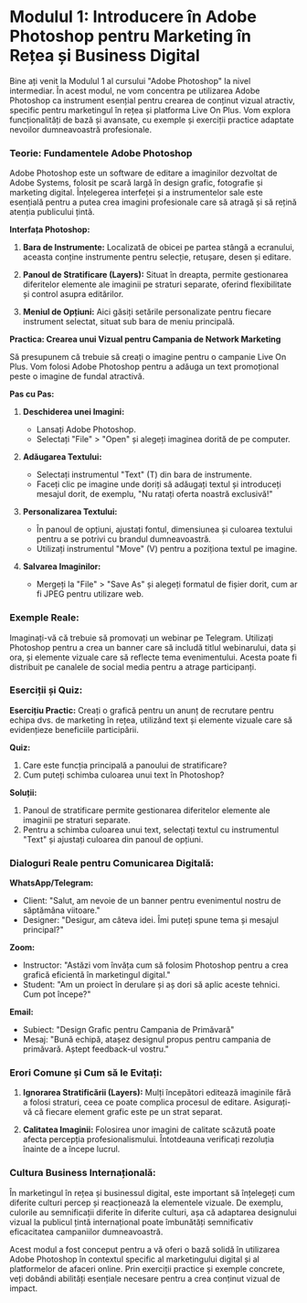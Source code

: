 # **Modulul 1: Introducere în Adobe Photoshop pentru Marketing în Rețea și Business Digital**

Bine ați venit la Modulul 1 al cursului "Adobe Photoshop" la nivel intermediar. În acest modul, ne vom concentra pe utilizarea Adobe Photoshop ca instrument esențial pentru crearea de conținut vizual atractiv, specific pentru marketingul în rețea și platforma Live On Plus. Vom explora funcționalități de bază și avansate, cu exemple și exerciții practice adaptate nevoilor dumneavoastră profesionale.

### **Teorie: Fundamentele Adobe Photoshop**

Adobe Photoshop este un software de editare a imaginilor dezvoltat de Adobe Systems, folosit pe scară largă în design grafic, fotografie și marketing digital. Înțelegerea interfeței și a instrumentelor sale este esențială pentru a putea crea imagini profesionale care să atragă și să rețină atenția publicului țintă.

**Interfața Photoshop:**

1. **Bara de Instrumente:** Localizată de obicei pe partea stângă a ecranului, aceasta conține instrumente pentru selecție, retușare, desen și editare.
   
2. **Panoul de Stratificare (Layers):** Situat în dreapta, permite gestionarea diferitelor elemente ale imaginii pe straturi separate, oferind flexibilitate și control asupra editărilor.

3. **Meniul de Opțiuni:** Aici găsiți setările personalizate pentru fiecare instrument selectat, situat sub bara de meniu principală.

**Practica: Crearea unui Vizual pentru Campania de Network Marketing**

Să presupunem că trebuie să creați o imagine pentru o campanie Live On Plus. Vom folosi Adobe Photoshop pentru a adăuga un text promoțional peste o imagine de fundal atractivă.

**Pas cu Pas:**

1. **Deschiderea unei Imagini:**
   - Lansați Adobe Photoshop.
   - Selectați "File" > "Open" și alegeți imaginea dorită de pe computer.

2. **Adăugarea Textului:**
   - Selectați instrumentul "Text" (T) din bara de instrumente.
   - Faceți clic pe imagine unde doriți să adăugați textul și introduceți mesajul dorit, de exemplu, "Nu ratați oferta noastră exclusivă!"

3. **Personalizarea Textului:**
   - În panoul de opțiuni, ajustați fontul, dimensiunea și culoarea textului pentru a se potrivi cu brandul dumneavoastră.
   - Utilizați instrumentul "Move" (V) pentru a poziționa textul pe imagine.

4. **Salvarea Imaginilor:**
   - Mergeți la "File" > "Save As" și alegeți formatul de fișier dorit, cum ar fi JPEG pentru utilizare web.

### **Exemple Reale:**

Imaginați-vă că trebuie să promovați un webinar pe Telegram. Utilizați Photoshop pentru a crea un banner care să includă titlul webinarului, data și ora, și elemente vizuale care să reflecte tema evenimentului. Acesta poate fi distribuit pe canalele de social media pentru a atrage participanți.

### **Eserciții și Quiz:**

**Esercițiu Practic:**
Creați o grafică pentru un anunț de recrutare pentru echipa dvs. de marketing în rețea, utilizând text și elemente vizuale care să evidențieze beneficiile participării.

**Quiz:**
1. Care este funcția principală a panoului de stratificare?
2. Cum puteți schimba culoarea unui text în Photoshop?

**Soluții:**
1. Panoul de stratificare permite gestionarea diferitelor elemente ale imaginii pe straturi separate.
2. Pentru a schimba culoarea unui text, selectați textul cu instrumentul "Text" și ajustați culoarea din panoul de opțiuni.

### **Dialoguri Reale pentru Comunicarea Digitală:**

**WhatsApp/Telegram:**
- Client: "Salut, am nevoie de un banner pentru evenimentul nostru de săptămâna viitoare."
- Designer: "Desigur, am câteva idei. Îmi puteți spune tema și mesajul principal?"

**Zoom:**
- Instructor: "Astăzi vom învăța cum să folosim Photoshop pentru a crea grafică eficientă în marketingul digital."
- Student: "Am un proiect în derulare și aș dori să aplic aceste tehnici. Cum pot începe?"

**Email:**
- Subiect: "Design Grafic pentru Campania de Primăvară"
- Mesaj: "Bună echipă, atașez designul propus pentru campania de primăvară. Aștept feedback-ul vostru."

### **Erori Comune și Cum să le Evitați:**

1. **Ignorarea Stratificării (Layers):** Mulți începători editează imaginile fără a folosi straturi, ceea ce poate complica procesul de editare. Asigurați-vă că fiecare element grafic este pe un strat separat.

2. **Calitatea Imaginii:** Folosirea unor imagini de calitate scăzută poate afecta percepția profesionalismului. Întotdeauna verificați rezoluția înainte de a începe lucrul.

### **Cultura Business Internațională:**

În marketingul în rețea și businessul digital, este important să înțelegeți cum diferite culturi percep și reacționează la elementele vizuale. De exemplu, culorile au semnificații diferite în diferite culturi, așa că adaptarea designului vizual la publicul țintă internațional poate îmbunătăți semnificativ eficacitatea campaniilor dumneavoastră.

Acest modul a fost conceput pentru a vă oferi o bază solidă în utilizarea Adobe Photoshop în contextul specific al marketingului digital și al platformelor de afaceri online. Prin exerciții practice și exemple concrete, veți dobândi abilități esențiale necesare pentru a crea conținut vizual de impact.